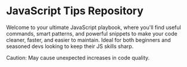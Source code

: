 # JavaScript Tips Repository

Welcome to your ultimate JavaScript playbook, where you'll find useful commands, smart patterns, and powerful snippets to make your code cleaner, faster, and easier to maintain. Ideal for both beginners and seasoned devs looking to keep their JS skills sharp.

Caution: May cause unexpected increases in code quality.
